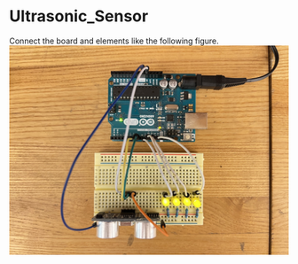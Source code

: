 # Ultrasonic_Sensor

Connect the board and elements like the following figure.
![alt text](https://github.com/CCAHybridLab/Ultrasonic_Sensor/blob/main/ultrasonic_sensor.jpeg)
